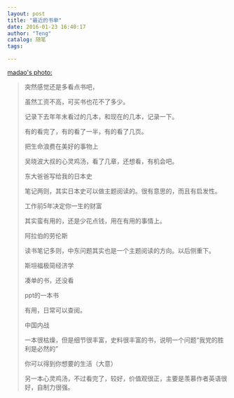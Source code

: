 ```yaml
---
layout: post
title: "最近的书单"
date: 2016-01-23 16:40:17
author: "Teng"
catalog: 随笔
tags: 

---
```

[madao's photo:](http://matengteng.lofter.com/post/11cb04_9b02040)

> 突然感觉还是多看点书吧，
> 
> 虽然工资不高，可买书也花不了多少。
> 
> 记录下去年年末看过的几本，和现在的几本，记录一下。
> 
> 有的看完了，有的看了一半，有的看了几页。
> 
> 把生命浪费在美好的事物上
> 
> 吴晓波大叔的心灵鸡汤，看了几章，还想看，有机会吧。
> 
> 东大爸爸写给我的日本史
> 
> 笔记两则，其实日本史可以做主题阅读的。很有意思的，而且有启发性。
> 
> 工作前5年决定你一生的财富
> 
> 其实蛮有用的，还是少花点钱，用在有用的事情上。
> 
> 阿拉伯的劳伦斯
> 
> 读书笔记多则，中东问题其实也是一个主题阅读的方向。以后侧重下。
> 
> 斯坦福极简经济学
> 
> 凑单的书，还没看
> 
> ppt的一本书
> 
> 有用，日常可以查阅。
> 
> 中国内战
> 
> 一本很枯燥，但是细节很丰富，史料很丰富的书，说明一个问题“我党的胜利是必然的”
> 
> 你可以得到你想要的生活（大意）
> 
> 另一本心灵鸡汤，不过看完了，较好，价值观很正，主要是羡慕作者英语很好，自制力很强。